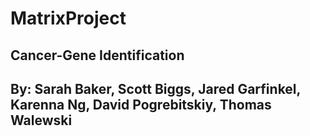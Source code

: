 # MatrixProject

## Cancer-Gene Identification

## By: Sarah Baker, Scott Biggs, Jared Garfinkel, Karenna Ng, David Pogrebitskiy, Thomas Walewski
